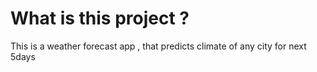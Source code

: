# What is this project ? 

This is a weather forecast app , that predicts climate of any city for next 5days 

